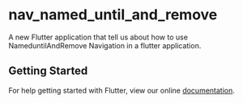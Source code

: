 # nav_named_until_and_remove

A new Flutter application that tell us about how to use NameduntilAndRemove Navigation in a flutter application.

## Getting Started

For help getting started with Flutter, view our online
[documentation](https://flutter.io/).
